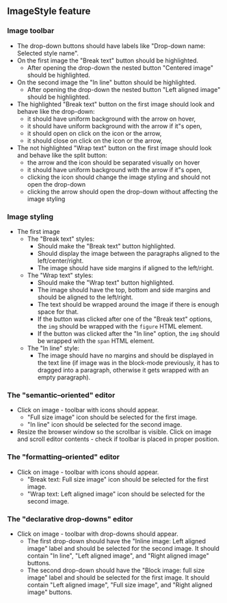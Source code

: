 ## ImageStyle feature

### Image toolbar

* The drop-down buttons should have labels like "Drop-down name: Selected style name".
* On the first image the "Break text" button should be highlighted.
	- After opening the drop-down the nested button "Centered image" should be highlighted.
* On the second image the "In line" button should be highlighted.
	- After opening the drop-down the nested button "Left aligned image" should be highlighted.
* The highlighted "Break text" button on the first image should look and behave like the drop-down:
	- it should have uniform background with the arrow on hover,
	- it should have uniform background with the arrow if it"s open,
	- it should open on click on the icon or the arrow,
	- it should close on click on the icon or the arrow,
* The not highlighted "Wrap text" button on the first image should look and behave like the split button:
	- the arrow and the icon should be separated visually on hover
	- it should have uniform background with the arrow if it"s open,
	- clicking the icon should change the image styling and should not open the drop-down
	- clicking the arrow should open the drop-down without affecting the image styling

### Image styling

* The first image
	- The "Break text" styles:
		* Should make the "Break text" button highlighted.
		* Should display the image between the paragraphs aligned to the left/center/right.
		* The image should have side margins if aligned to the left/right.
	- The "Wrap text" styles:
		* Should make the "Wrap text" button highlighted.
		* The image should have the top, bottom and side margins and should be aligned to the left/right.
		* The text should be wrapped around the image if there is enough space for that.
		* If the button was clicked after one of the "Break text" options, the `img` should be wrapped with the `figure` HTML element.
		* If the button was clicked after the "In line" option, the `img` should be wrapped with the `span` HTML element.
	- The "In line" style:
		* The image should have no margins and should be displayed in the text line (if image was in the block-mode previously, it has to dragged into a paragraph, otherwise it gets wrapped with an empty paragraph).
### The "semantic–oriented" editor

* Click on image - toolbar with icons should appear.
	- "Full size image" icon should be selected for the first image.
	- "In line" icon should be selected for the second image.
* Resize the browser window so the scrollbar is visible. Click on image and scroll editor contents - check if toolbar is placed in proper position.

### The "formatting–oriented" editor

* Click on image - toolbar with icons should appear.
	- "Break text: Full size image" icon should be selected for the first image.
	- "Wrap text: Left aligned image" icon should be selected for the second image.

### The "declarative drop-downs" editor

* Click on image - toolbar with drop-downs should appear.
	- The first drop-down should have the "Inline image: Left aligned image" label and should be selected for the second image. It should contain "In line", "Left aligned image", and "Right aligned image" buttons.
	- The second drop-down should have the "Block image: full size image" label and should be selected for the first image. It should contain "Left aligned image", "Full size image", and "Right aligned image" buttons.
